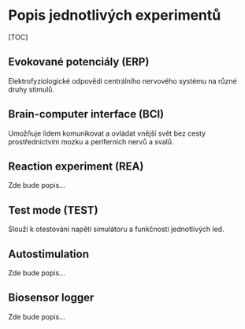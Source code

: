 # Popis jednotlivých experimentů

[TOC]

## Evokované potenciály (ERP)
Elektrofyziologické odpovědi centrálního nervového systému na různé druhy stimulů.

## Brain-computer interface (BCI)
Umožňuje lidem komunikovat a ovládat vnější svět bez cesty prostřednictvím mozku a periferních nervů a svalů.

## Reaction experiment (REA)
Zde bude popis...

## Test mode (TEST)
Slouží k otestování napětí simulátoru a funkčnosti jednotlivých led.

## Autostimulation
Zde bude popis...

## Biosensor logger
Zde bude popis...